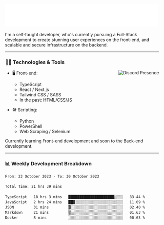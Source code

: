 <img src="assets/wave.svg" alt=":wave:" />

I'm a self-taught developer, who's currently pursuing a Full-Stack development to create stunning user experiences on the front-end, and scalable and secure infrastructure on the backend.

---

### 🧑‍💻 Technologies & Tools

<a href="https://discord.com/users/414304208649453568" target="_blank" rel="nofollow">
   <img src="https://lanyard-profile-readme.vercel.app/api/414304208649453568?idleMessage=Probably%20doing%20something%20else..." alt="Discord Presence" align="right">
</a>

- 🖥️ Front-end:

  - TypeScript
  - React / Next.js
  - Tailwind CSS / SASS
  - In the past: HTML/CSS/JS

- 🛠 Scripting:

  - Python
  - PowerShell
  - Web Scraping / Selenium

Currently learning Front-end development and soon to the Back-end development.

---

### 📊 Weekly Development Breakdown

<!-- ![ccrsxx's GitHub Stats](https://github-readme-stats.vercel.app/api?username=ccrsxx&count_private=true&theme=tokyonight) -->
<!-- ![ccrsxx's Top Langs](https://github-readme-stats.vercel.app/api/top-langs/?username=ccrsxx&hide=lua,java,html&theme=tokyonight) -->

<!--START_SECTION:waka-->

```txt
From: 23 October 2023 - To: 30 October 2023

Total Time: 21 hrs 39 mins

TypeScript   18 hrs 3 mins   █████████████████████░░░░   83.44 %
JavaScript   2 hrs 24 mins   ██▓░░░░░░░░░░░░░░░░░░░░░░   11.09 %
JSON         31 mins         ▓░░░░░░░░░░░░░░░░░░░░░░░░   02.40 %
Markdown     21 mins         ▒░░░░░░░░░░░░░░░░░░░░░░░░   01.63 %
Docker       8 mins          ░░░░░░░░░░░░░░░░░░░░░░░░░   00.63 %
```

<!--END_SECTION:waka-->
